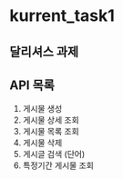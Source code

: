 # kurrent_task1
달리셔스 과제
---

## API 목록

1. 게시물 생성 
2. 게시물 상세 조회 
3. 게시물 목록 조회 
4. 게시물 삭제 
5. 게시글 검색 (단어) 
6. 특정기간 게시물 조회

